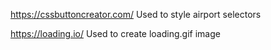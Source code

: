 https://cssbuttoncreator.com/ Used to style airport selectors

https://loading.io/ Used to create loading.gif image